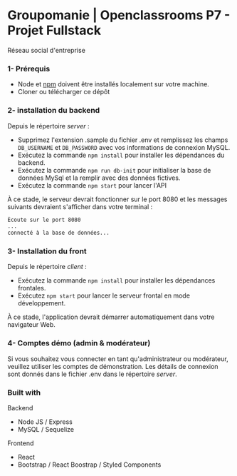 # Groupomanie | Openclassrooms P7 - Projet Fullstack

Réseau social d'entreprise



### 1- Prérequis

- Node et [npm](https://docs.npmjs.com/downloading-and-installing-node-js-and-npm) doivent être installés localement sur votre machine.
- Cloner ou télécharger ce dépôt

### 2- installation du backend 

Depuis le répertoire _server_ :

- Supprimez l'extension .sample du fichier .env et remplissez les champs `DB_USERNAME` et `DB_PASSWORD` avec vos informations de connexion MySQL.
- Exécutez la commande `npm install` pour installer les dépendances du backend.
- Exécutez la commande `npm run db-init` pour initialiser la base de données MySql et la remplir avec des données fictives.
- Exécutez la commande `npm start` pour lancer l'API

À ce stade, le serveur devrait fonctionner sur le port 8080 et les messages suivants devraient s'afficher dans votre terminal :

```bash
Écoute sur le port 8080
...
connecté à la base de données...
```

### 3- Installation du front 

Depuis le répertoire _client_ :

- Exécutez la commande `npm install` pour installer les dépendances frontales.
- Exécutez `npm start` pour lancer le serveur frontal en mode développement.

À ce stade, l'application devrait démarrer automatiquement dans votre navigateur Web.

### 4- Comptes démo (admin & modérateur)

Si vous souhaitez vous connecter en tant qu'administrateur ou modérateur, veuillez utiliser les comptes de démonstration.
Les détails de connexion sont donnés dans le fichier .env dans le répertoire _server_.

### Built with

Backend

- Node JS / Express
- MySQL / Sequelize

Frontend

- React
- Bootstrap / React Boostrap / Styled Components

